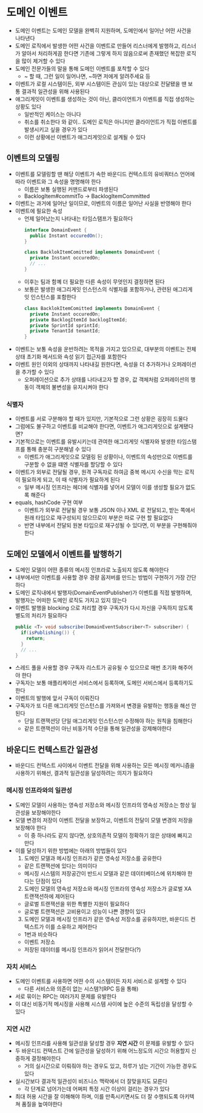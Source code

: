 # 도메인 이벤트
- 도메인 이벤트는 도메인 모델을 완벽히 지원하며, 도메인에서 일어난 어떤 사건을 나타낸다
- 도메인 로직에서 발생한 어떤 사건을 이벤트로 만들어 리스너에게 발행하고, 리스너가 알아서 처리하게끔 한다면 기존에 그렇게 하지 않음으로써 존재했던 복잡한 로직을 많이 제거할 수 있다
- 도메인 전문가들의 말을 통해 도메인 이벤트를 포착할 수 있다
  - ~ 할 때, 그런 일이 일어나면, ~하면 저에게 알려주세요 등
- 이벤트가 로컬 시스템이든, 외부 시스템이든 관심이 있는 대상으로 전달됐을 땐 보통 결과적 일관성을 위해 사용된다
- 애그리게잇이 이벤트를 생성하는 것이 아닌, 클라이언트가 이벤트를 직접 생성하는 상황도 있다
  - 일반적인 케이스는 아니다
  - 취소를 취소한다 와 같이.. 도메인 로직은 아니지만 클라이언트가 직접 이벤트를 발생시키고 싶을 경우가 있다
  - 이런 상황에선 이벤트가 애그리게잇으로 설계될 수 있다

## 이벤트의 모델링
- 이벤트를 모델링할 땐 해당 이벤트가 속한 바운디드 컨텍스트의 유비쿼터스 언어에 따라 이벤트와 그 속성을 명명해야 한다
  - 이름은 보통 실행된 커맨드로부터 파생된다
  - BacklogItem#commitTo -> BacklogItemCommitted
- 이벤트는 과거에 일어난 일이므로, 이벤트의 이름은 일어난 사실을 반영해야 한다
- 이벤트에 필요한 속성
  - 언제 일어났는지 나타내는 타임스탬프가 필요하다
    ```java
    interface DomainEvent {
      public Instant occuredOn();
    }

    class BacklokItemComitted implements DomainEvent {
      private Instant occuredOn;
      // ...
    }
    ```
  - 이후는 팀과 함꼐 더 필요한 다른 속성이 무엇인지 결정하면 된다
  - 보통은 발생한 애그리게잇 인스턴스의 식별자를 포함하거나, 관련된 애그리게잇 인스턴스를 포함한다
    ```java
    class BacklokItemComitted implements DomainEvent {
      private Instant occuredOn;
      private BacklogItemId backlogItemId;
      private SprintId sprintId;
      private TenantId tenantId;
    }
    ```
- 이벤트는 보통 속성을 운반하려는 목적을 가지고 있으므로, 대부분의 이벤트는 전체 상태 초기화 메서드와 속성 읽기 접근자를 포함한다
- 이벤트 원인 이외의 상태까지 나타내길 원한다면, 속성을 더 추가하거나 오퍼레이션을 추가할 수 있다
  - 오퍼레이션으로 추가 상태를 나타내고자 할 경우, 값 객체처럼 오퍼레이션의 행동이 객체의 불변성을 유지시켜야 한다

### 식별자
- 이벤트를 서로 구분해야 할 때가 있지만, 기본적으로 그런 상황은 굉장히 드물다
- 그럼에도 불구하고 이벤트를 비교해야 한다면, 이벤트가 애그리게잇으로 설계됐다면?
- 기본적으로는 이벤트를 유발시키는데 관여한 애그리게잇 식별자와 발생한 타임스탬프를 통해 충분히 구분해낼 수 있다
  - 이벤트가 애그리게잇으로 모델링 된 상황이나, 이벤트의 속성만으로 이벤트를 구분할 수 없을 떄엔 식별자를 할당할 수 있다
- 이벤트가 외부로 전달될 경우, 원격 구독자로 하여금 중복 메시지 수신을 막는 로직이 필요하게 되고, 이 때 식별자가 필요하게 된다
  - 일부 메시징 인프라는 헤더에 식별자를 넣어서 모델이 이를 생성할 필요가 없도록 해준다
- equals, hashCode 구현 여부
  - 이벤트가 외부로 전달될 경우 보통 JSON 이나 XML 로 전달되고, 받는 쪽에서 원래 타입으로 재구성되지 않으므로이 부분은 따로 구현 할 필요없다
  - 반면 내부에서 전달되 원본 타입으로 재구성될 수 있다면, 이 부분을 구현해줘야 한다

## 도메인 모델에서 이벤트를 발행하기
- 도메인 모델이 어떤 종류의 메시징 인프라로 노출되지 않도록 해야한다
- 내부에서만 이벤트를 사용할 경우 경량 옵저버를 만드는 방법이 구현하기 가장 간단하다
- 도메인 로직내에서 발행자(DomainEventPublisher)가 이벤트를 직접 발행하며, 발행자는 어떠한 도메인 로직도 가지고 있지 않는다
- 이벤트 발행을 blocking 으로 처리할 경우 구독자가 다시 자신을 구독하지 않도록 별도의 처리가 필요하다
  ```java
  public <T> void subscribe(DomainEventSubscriber<T> subscriber) {
    if(isPublishing()) {
      return;
    }
    // ...
  }
  ```
- 스레드 풀을 사용할 경우 구독자 리스트가 공유될 수 있으므로 매번 초기화 해주어야 한다
- 구독자는 보통 애플리케이션 서비스에서 등록하며, 도메인 서비스에서 등록하기도 한다
- 이벤트의 발행에 앞서 구독이 이뤄진다
- 구독자가 또 다른 애그리게잇 인스턴스를 가져와서 변경을 유발하는 행동을 해선 안된다
  - 단일 트랜잭션당 단일 애그리게잇 인스턴스만 수정해야 하는 원칙을 침해한다
  - 같은 트랜잭션이 아닌 비동기적 수단을 통해 일관성을 강제해야한다

## 바운디드 컨텍스트간 일관성
- 바운디드 컨텍스트 사이에서 이벤트 전달을 위해 사용하는 모든 메시징 메커니즘을 사용하기 위해선, 결과적 일관성을 달성하려는 의지가 필요하다

### 메시징 인프라와의 일관성
- 도메인 모델이 사용하는 영속성 저장소와 메시징 인프라의 영속성 저장소는 항상 일관성을 보장해야한다
- 모델 변경의 저장이 이벤트 전달을 보장하고, 이벤트의 전달이 모델 변경의 저장을 보장해야 한다
  - 이 중 하나라도 같지 않다면, 상호의존적 모델이 정확하기 않은 상태에 빠지고 만다
- 이를 달성하기 위한 방법에는 아래의 방법들이 있다
  1. 도메인 모델과 메시징 인프라가 같은 영속성 저장소를 공유한다
    - 같은 트랜잭션에 있다는 의미이다
    - 메시징 시스템의 저장공간이 반드시 모델과 같은 데이터베이스에 위치해야 한다는 단점이 있다
  2. 도메인 모델의 영속성 저장소와 메시징 인프라의 영속성 저장소가 글로벌 XA 트랜잭션하에 제어된다
    - 글로벌 트랜잭션을 위한 특별한 지원이 필요하다
    - 글로벌 트랜잭션은 고비용이고 성능이 나쁜 경향이 있다
  3. 도메인 모델과 메시징 인프라가 같은 영속성 저장소를 공유하지만, 바운디드 컨텍스트가 이를 소유하고 제어한다
    - 1번과 비슷하다
    - 이벤트 저장소
    - 저장된 데이터를 메시징 인프라가 읽어서 전달한다(?)

### 자치 서비스
- 도메인 이벤트를 사용하면 어떤 수의 시스템이든 자치 서비스로 설계할 수 있다
  - 다른 서비스와 의존이 없는 시스템?(RPC 등을 통해)
- 서로 묶이는 RPC는 여러가지 문제를 유발한다
- 이 대신 비동기적 메시징을 사용해 시스템 사이에 높은 수준의 독립성을 달성할 수 있다

### 지연 시간
- 메시징 인프라를 사용해 일관성을 달성할 경우 **지연 시간** 이 문제를 유발할 수 있다
- 두 바운디드 컨텍스트 간에 일관성을 달성하기 위해 어느정도의 시간으 허용할지 신중하게 결정해야한다
  - 거의 실시간으로 이뤄줘야 하는 경우도 있고, 하루가 넘는 기간이 가능한 경우도 있다
- 실시간보다 결과적 일관성이 비즈니스 맥락에서 더 잘맞을지도 모른다
  - 각 단계로 넘어가는데 어쩌피 특정 시간 이상이 걸리는 경우가 있다
- 최대 허용 시간을 잘 이해해야 하며, 이를 만족시키면서도 더 잘 수행되도록 아키텍쳐 품질을 높여야한다